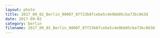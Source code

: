 ```yaml
---
layout: photo
title: 2017_09_02_Berlin_00007_07f23b8fcebe5c4e9bb05cba73bc863d
date: 2017-09-02
category: berlin
filename: 2017_09_02_Berlin_00007_07f23b8fcebe5c4e9bb05cba73bc863d
---
```

